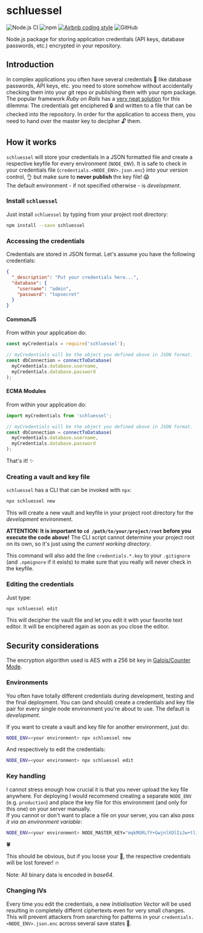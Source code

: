 # schluessel
![Node.js CI](https://github.com/Pik-9/schluessel/workflows/Node.js%20CI/badge.svg?branch=master&event=push)
![npm](https://img.shields.io/npm/v/schluessel)
[![Airbnb coding style](https://img.shields.io/badge/Coding%20Style-Airbnb-red)](https://github.com/airbnb/javascript#airbnb-javascript-style-guide-)
![GitHub](https://img.shields.io/github/license/Pik-9/schluessel)  

Node.js package for storing application credentials (API keys, database passwords, etc.) encrypted in your repository.

## Introduction
In complex applications you often have several credentials :key: like database passwords, API keys, etc. you need to store
somehow without accidentally checking them into your git repo or publishing them with your npm package.  
The popular framework _Ruby on Rails_ has a
[very neat solution](https://medium.com/craft-academy/encrypted-credentials-in-ruby-on-rails-9db1f36d8570)
for this dilemma:
The credentials get enciphered :lock: and written to a file that can be checked into the repository.
In order for the application to access them, you need to hand over the master key to decipher :unlock: them.

## How it works
`schluessel` will store your credentials in a JSON formatted file and create a respective keyfile
for every environment (`NODE_ENV`).
It is safe to check in your credentials file (`credentials.<NODE_ENV>.json.enc`) into your
version control, :ok_hand: but make sure to **never publish** the key file! :scream:  
The default environment - if not specified otherwise - is _development_.

### Install `schluessel`
Just install `schluessel` by typing from your project root directory:
```bash
npm install --save schluessel
```

### Accessing the credentials
Credentials are stored in JSON format.
Let's assume you have the following credentials:
```json
{
  "_description": "Put your credentials here...",
  "database": {
    "username": "admin",
    "password": "topsecret"
  }
}
```

#### CommonJS
From within your application do:
```javascript
const myCredentials = require('schluessel');

// myCredentials will be the object you defined above in JSON format.
const dbConnection = connectToDatabase(
  myCredentials.database.username,
  myCredentials.database.password
);
```

#### ECMA Modules
From within your application do:
```javascript
import myCredentials from 'schluessel';

// myCredentials will be the object you defined above in JSON format.
const dbConnection = connectToDatabase(
  myCredentials.database.username,
  myCredentials.database.password
);
```

That's it! :sparkles:

### Creating a vault and key file
`schluessel` has a CLI that can be invoked with `npx`:
```bash
npx schluessel new
```
This will create a new vault and keyfile in your project root directory for the _development_ environment.  

**ATTENTION: It is important to `cd /path/to/your/project/root` before you execute the code above!**
The CLI script cannot determine your project root on its own, so it's just using the _current working directory_.

This command will also add the line `credentials.*.key` to your `.gitignore` (and `.npmignore` if it exists)
to make sure that you really will never check in the keyfile.

### Editing the credentials
Just type:
```bash
npx schluessel edit
```
This will decipher the vault file and let you edit it with your favorite text editor.
It will be enciphered again as soon as you close the editor.

## Security considerations
The encryption algorithm used is AES with a 256 bit key in [Galois/Counter Mode](https://en.wikipedia.org/wiki/Galois/Counter_Mode).

### Environments
You often have totally different credentials during development, testing and the final deployment.
You can (and should) create a credentials and key file pair for every single node environment you're about
to use. The default is _development_.

If you want to create a vault and key file for another environment, just do:
```bash
NODE_ENV=<your environment> npx schluessel new
```

And respectively to edit the credentials:
```bash
NODE_ENV=<your environment> npx schluessel edit
```

### Key handling
I cannot stress enough how crucial it is that you never upload the key file anywhere.
For deploying I would recommend creating a separate `NODE_ENV` (e.g. `production`) and place the key file for
this environment (and only for this one) on your server manually.  
If you cannot or don't want to place a file on your server, you can also _pass it via an environment variable_:
```bash
NODE_ENV=<your environment> NODE_MASTER_KEY="mqkMGRLfY+GwjnlXOlIzJw+tlip/SBny/QOlDHQltEM=" node my_awesome_app.js
```
:four_leaf_clover:

This should be obvious, but if you loose your :key:, the respective credentials will be lost forever! :fire:

Note: All binary data is encoded in _base64_.

### Changing IVs
Every time you edit the credentials, a new _Initialisation Vector_ will be used resulting in completely differnt
ciphertexts even for very small changes. This will prevent attackers from searching for patterns in your
`credentials.<NODE_ENV>.json.enc` across several save states :crystal_ball:.
